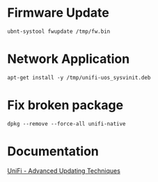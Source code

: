 # Firmware Update
```
ubnt-systool fwupdate /tmp/fw.bin
```

# Network Application
```
apt-get install -y /tmp/unifi-uos_sysvinit.deb
```

# Fix broken package
```
dpkg --remove --force-all unifi-native
```


# Documentation
[UniFi - Advanced Updating Techniques](https://help.ui.com/hc/en-us/articles/204910064-UniFi-Advanced-Updating-Techniques)
